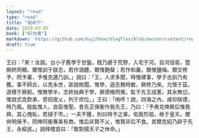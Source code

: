 ```yaml
---
layout: "read"
type: "read"
title: "說命下"
date: 2020-07-07
book: ["07尙書"]
markdown: 'https://github.com/kujihhoe/blogflex/blob/master/content/read/07-尙書/023-說命下.md'
draft: true
---
```


王曰：「來！汝說。台小子舊學于甘盤，旣乃遯于荒野，入宅于河。自河徂亳，暨厥終罔顯。爾惟訓于朕志，若作酒醴，爾惟麴蘖；若作和羹，爾惟鹽梅。爾交修予，罔予棄，予惟克邁乃訓。」說曰：「王，人求多聞，時惟建事，學于古訓乃有獲。事不師古，以克永世，匪說攸聞。惟學，遜志務時敏，厥修乃來。允懷于茲，道積于厥躬。惟斆學半，念終始典于學，厥德脩罔覺。監于先王成憲，其永無愆。惟說式克欽承，旁招俊乂，列于庶位。」王曰：「嗚呼！說，四海之內，咸仰朕德，時乃風。股肱惟人，良臣惟聖。昔先正保衡作我先王，乃曰：『予弗克俾厥后惟堯舜，其心愧恥，若撻于市。』一夫不獲，則曰時予之辜。佑我烈祖，格于皇天。爾尙明保予，罔俾阿衡專美有商。惟后非賢不乂，惟賢非后不食。其爾克紹乃辟于先王，永綏民。」說拜稽首曰：「敢對揚天子之休命。」
